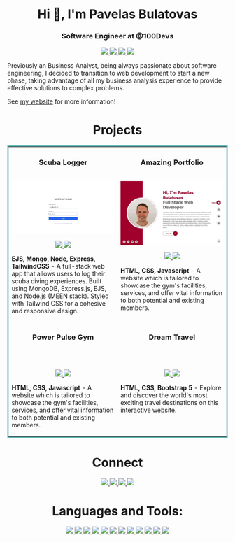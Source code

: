 <h1 align="center">Hi 👋, I'm Pavelas Bulatovas</h1>
<h3 align="center">Software Engineer at @100Devs</h3>

<p align="center">
  <a href="https://pavelas-bulatovas.netlify.app/index-en" target="_blank">
    <img src="https://img.shields.io/static/v1?label=|&message=WEBSITE&color=23555f&style=plastic&logo=react&logo-color=white"/>
  </a>
  <a href="https://www.linkedin.com/in/pavelas-bulatovas-7b43bb158/" target="_blank">
    <img src="https://img.shields.io/static/v1?label=|&message=LINKED-IN&color=cdf998&style=plastic&logo=linkedin&logo-color=white"/>
  </a>
  <a href="https://twitter.com/pavelasEU" target="_blank">
    <img src="https://img.shields.io/static/v1?label=|&message=TWITTER&color=23555f&style=plastic&logo=twitter&logo-color=white"/>
  </a>
  <a href="https://pavelas-bulatovas.netlify.app/assets/files/Pavelas-resume.pdf" target="_blank">
      <img src="https://img.shields.io/static/v1?label=|&message=RESUME&color=23555f&style=plastic&logo=react&logo-color=white"/>
  </a>
</p>

Previously an Business Analyst, being always passionate about software engineering, I decided to transition to web development to start a new phase, taking advantage of all my business analysis experience to provide effective solutions to complex problems.

See [my website](https://pavelas-bulatovas.netlify.app/index-en) for more information!

<h1 align="center">Projects</h1>
<table bordercolor="#66b2b2">

  <!-- ==================== Row 1 -->

  <tr>
    <td width="50%" valign="top">
      <h3 align="center">Scuba Logger</h3>
        <br />
        <a target="_blank" href="https://github.com/paskaeu25/diving-logbook">
            <img src="./images/scuba-logger-demo.gif" width="100%" alt=""/>
        </a>
        <br />
        <p align="center">
          
  <a href="https://github.com/paskaeu25/diving-logbook" target="_blank">
    <img src="https://img.shields.io/static/v1?label=|&message=REPO&color=23555f&style=plastic&logo=github&logo-color=white"/>
  </a>  
  <a href="https://scuba-logger.onrender.com/" target="_blank">
    <img src="https://img.shields.io/static/v1?label=|&message=WEBSITE&color=cdf998&style=plastic&logo=wordpress&logo-color=white"/>
  </a>
      </p>
        <p><strong>EJS, Mongo, Node, Express, TailwindCSS</strong> - A full-stack web app that allows users to log their scuba diving experiences. Built using MongoDB, Express.js, EJS, and Node.js (MEEN stack). Styled with Tailwind CSS for a cohesive and responsive design.</p>
    </td>
    <td width="50%" valign="top">
      <h3 align="center">Amazing Portfolio</h3>
        <br />
        <a target="_blank" href="https://github.com/paskaeu25/amazing-portfolio">
            <img src="./images/amazing-portfolio.gif" width="100%" alt=""/>
        </a>
        <br />
        <p align="center">
          
  <a href="https://github.com/paskaeu25/amazing-portfolio" target="_blank">
    <img src="https://img.shields.io/static/v1?label=|&message=REPO&color=23555f&style=plastic&logo=github&logo-color=white"/>
  </a>  
  <a href="https://pavelas-bulatovas.netlify.app/" target="_blank">
    <img src="https://img.shields.io/static/v1?label=|&message=WEBSITE&color=cdf998&style=plastic&logo=wordpress&logo-color=white"/>
  </a>
      </p>
        <p><strong>HTML, CSS, Javascript</strong> - A website which is tailored to showcase the gym's facilities, services, and offer vital information to both potential and existing members.</p>
    </td>
    
  </tr>

  <!-- ==================== Row 2 -->

  <tr>
    <td width="50%" valign="top">
      <h3 align="center">Power Pulse Gym</h3>
        <br />
        <a target="_blank" href="https://paskaeu25.github.io/power-pulse-gym/">
            <img src="./images/power-pulse-gym.gif" width="100%" alt=""/>
        </a>
        <br />
        <p align="center">
          
  <a href="https://github.com/paskaeu25/power-pulse-gym" target="_blank">
    <img src="https://img.shields.io/static/v1?label=|&message=REPO&color=23555f&style=plastic&logo=github&logo-color=white"/>
  </a>  
  <a href="https://paskaeu25.github.io/power-pulse-gym/" target="_blank">
    <img src="https://img.shields.io/static/v1?label=|&message=WEBSITE&color=cdf998&style=plastic&logo=wordpress&logo-color=white"/>
  </a>
      </p>
        <p><strong>HTML, CSS, Javascript</strong> - A website which is tailored to showcase the gym's facilities, services, and offer vital information to both potential and existing members.</p>
    </td>
    
  <td width="50%" valign="top">
    <h3 align="center">Dream Travel</h3>
      <br />
    <a target="_blank" href="https://paskaeu25.github.io/travel-website/">
          <img src="./images/dream-travel.gif" width="100%"  alt=""/>
      </a>
      <br />
      <p align="center">
          
  <a href="https://github.com/paskaeu25/travel-website" target="_blank">
    <img src="https://img.shields.io/static/v1?label=|&message=REPO&color=23555f&style=plastic&logo=github&logo-color=white"/>
  </a>
  <a href="https://paskaeu25.github.io/travel-website/" target="_blank">
    <img src="https://img.shields.io/static/v1?label=|&message=WEBSITE&color=cdf998&style=plastic&logo=wordpress&logo-color=white"/>
  </a>
      </p>
        <p><strong>HTML, CSS, Bootstrap 5</strong> - Explore and discover the world's most exciting travel destinations on this interactive website.</p>
    </td>
  </tr>

</table>

<h1 align="center">Connect</h1>

<p align="center">
  <a href="https://pavelas-bulatovas.netlify.app/index-en" target="_blank">
    <img src="https://img.shields.io/static/v1?label=|&message=WEBSITE&color=23555f&style=plastic&logo=react&logo-color=white"/>
  </a>
  <a href="https://www.linkedin.com/in/pavelas-bulatovas-7b43bb158/" target="_blank">
    <img src="https://img.shields.io/static/v1?label=|&message=LINKED-IN&color=cdf998&style=plastic&logo=linkedin&logo-color=white"/>
  </a>
  <a href="https://twitter.com/pavelasEU" target="_blank">
    <img src="https://img.shields.io/static/v1?label=|&message=TWITTER&color=23555f&style=plastic&logo=twitter&logo-color=white"/>
  </a>
  <a href="https://pavelas-bulatovas.netlify.app/assets/files/Pavelas-resume.pdf" target="_blank">
      <img src="https://img.shields.io/static/v1?label=|&message=RESUME&color=23555f&style=plastic&logo=react&logo-color=white"/>
  </a>
</p>

<h1 align="center">Languages and Tools:</h1>

<p align="center"> 
  <a href="https://www.w3.org/html/" target="_blank">
      <img src="https://img.shields.io/static/v1?label=|&message=HTML5&color=23555f&style=plastic&logo=html5&logo-color=white"/>
  </a>
  <a href="https://www.w3schools.com/css/" target="_blank">
      <img src="https://img.shields.io/static/v1?label=|&message=CSS3&color=23555f&style=plastic&logo=css3&logo-color=white"/>
  </a>
  <a href="https://developer.mozilla.org/en-US/docs/Web/JavaScript" target="_blank">
      <img src="https://img.shields.io/static/v1?label=|&message=JavaScript&color=23555f&style=plastic&logo=javascript&logo-color=white"/>
  </a>
  <a href="https://tailwindcss.com/" target="_blank">
      <img src="https://img.shields.io/static/v1?label=|&message=TailwindCSS&color=23555f&style=plastic&logo=tailwindcss&logo-color=white"/>
  </a>
  <a href="https://getbootstrap.com" target="_blank">
      <img src="https://img.shields.io/static/v1?label=|&message=Bootstrap&color=23555f&style=plastic&logo=bootstrap&logo-color=white"/>
  </a>
  <a href="https://reactjs.org/" target="_blank">
      <img src="https://img.shields.io/static/v1?label=|&message=React&color=23555f&style=plastic&logo=react&logo-color=white"/>
  </a>
  <a href="https://nodejs.org" target="_blank">
      <img src="https://img.shields.io/static/v1?label=|&message=NodeJS&color=23555f&style=plastic&logo=node.js&logo-color=white"/>
  </a>
  <a href="https://expressjs.com" target="_blank">
      <img src="https://img.shields.io/static/v1?label=|&message=Express&color=23555f&style=plastic&logo=express&logo-color=white"/>
  </a>
  <a href="https://www.mongodb.com/" target="_blank">
      <img src="https://img.shields.io/static/v1?label=|&message=MongoDB&color=23555f&style=plastic&logo=mongodb&logo-color=white"/>
  </a>
  <a href="https://git-scm.com/" target="_blank">
      <img src="https://img.shields.io/static/v1?label=|&message=Git&color=23555f&style=plastic&logo=git&logo-color=white"/> 
  </a>
  <a href="https://www.figma.com/" target="_blank">
      <img src="https://img.shields.io/static/v1?label=|&message=Figma&color=23555f&style=plastic&logo=figma&logo-color=white"/>
  </a>
  <a href="https://postman.com" target="_blank">
      <img src="https://img.shields.io/static/v1?label=|&message=Postman&color=23555f&style=plastic&logo=postman&logo-color=white"/>
  </a>
</p>
